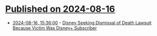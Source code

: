 # [Published on 2024-08-16](index.md)

* [2024-08-16, 15:36:00](https://soylentnews.org/article.pl?sid=24/08/15/1738205&from=rss) - [Disney Seeking Dismissal of Death Lawsuit Because Victim Was Disney+ Subscriber](https://soylentnews.org/article.pl?sid=24/08/15/1738205&from=rss)
